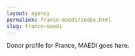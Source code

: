 ```yaml
---
layout: agency
permalink: france-maedi/index.html
slug: france-maedi
---
```


Donor profile for France, MAEDI goes here.
